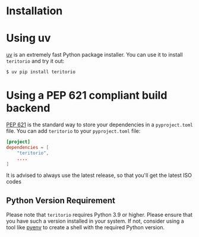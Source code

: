 # Installation

# Using uv

[uv] is an extremely fast Python package installer.
You can use it to install `teritorio` and try it out:

```console
$ uv pip install teritorio
```

# Using a PEP 621 compliant build backend

[PEP 621] is the standard way to store your dependencies in a `pyproject.toml` file.
You can add `teritorio` to your `pyproject.toml` file:

```toml
[project]
dependencies = [
    "teritorio",
    ....
]
```

It is advised to always use the latest release, so that you'll get the latest ISO codes

## Python Version Requirement

Please note that `teritorio` requires Python 3.9 or higher. Please ensure
that you have such a version installed in your system. If not,
consider using a tool like [pyenv] to create a shell with the required Python version.

[uv]: https://github.com/astral-sh/uv
[PEP 621]: https://peps.python.org/pep-0621/
[pyenv]: https://github.com/pyenv/pyenv

